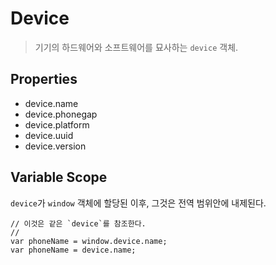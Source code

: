 Device
======

> 기기의 하드웨어와 소프트웨어를 묘사하는 `device` 객체.

Properties
----------

- device.name
- device.phonegap
- device.platform
- device.uuid
- device.version

Variable Scope
--------------

`device`가 `window` 객체에 할당된 이후, 그것은 전역 범위안에 내제된다.

    // 이것은 같은 `device`를 참조한다.
    //
    var phoneName = window.device.name;
    var phoneName = device.name;
